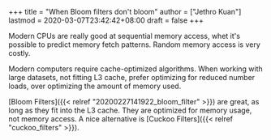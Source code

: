 +++
title = "When Bloom filters don't bloom"
author = ["Jethro Kuan"]
lastmod = 2020-03-07T23:42:42+08:00
draft = false
+++

Modern CPUs are really good at sequential memory access, whet it's
possible to predict memory fetch patterns. Random memory access is
very costly.

Modern computers require cache-optimized algorithms. When working with
large datasets, not fitting L3 cache, prefer optimizing for reduced
number loads, over optimizing the amount of memory used.

[Bloom Filters]({{< relref "20200227141922_bloom_filter" >}}) are great, as long as they fit into the L3 cache. They
are optimized for memory usage, not memory access. A nice alternative
is [Cuckoo Filters]({{< relref "cuckoo_filters" >}}).
